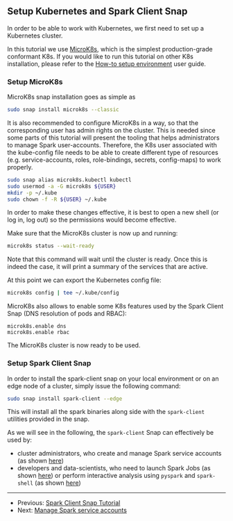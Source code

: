 ## Setup Kubernetes and Spark Client Snap

In order to be able to work with Kubernetes, we first need to set up a Kubernetes cluster. 

In this tutorial we use [MicroK8s](https://microk8s.io/), which is the simplest production-grade conformant K8s.
If you would like to run this tutorial on other K8s installation, please refer to the [How-to setup environment](/t/charmed-spark-k8s-documentation-how-to-setup-k8s-environment/11618) user guide. 

### Setup MicroK8s

MicroK8s snap installation goes as simple as

```bash
sudo snap install microk8s --classic
```

It is also recommended to configure MicroK8s in a way, so that the corresponding user has admin rights on  the cluster. This is needed since some parts of this tutorial will present the tooling that helps administrators to manage Spark user-accounts. Therefore, the K8s user associated with the kube-config file needs to be able to create different type of resources (e.g. service-accounts, roles, role-bindings, secrets, config-maps) to work properly.

```bash 
sudo snap alias microk8s.kubectl kubectl
sudo usermod -a -G microk8s ${USER}
mkdir -p ~/.kube
sudo chown -f -R ${USER} ~/.kube
```

In order to make these changes effective, it is best to open a new shell (or log in, log out) so the permissions would become effective. 

Make sure that the MicroK8s cluster is now up and running:

```bash
microk8s status --wait-ready
```

Note that this command will wait until the cluster is ready. Once this is indeed the case, it will 
print a summary of the services that are active. 

At this point we can export the Kubernetes config file: 

```bash 
microk8s config | tee ~/.kube/config
```

MicroK8s also allows to enable some K8s features used by the Spark Client Snap 
(DNS resolution of pods and RBAC):

```
microk8s.enable dns
microk8s.enable rbac
```

The MicroK8s cluster is now ready to be used. 

### Setup Spark Client Snap 

In order to install the spark-client snap on your local environment or on an edge node of a cluster, simply issue the following command:

```bash
sudo snap install spark-client --edge
```

This will install all the spark binaries along side with the `spark-client` utilities provided in 
the snap.

As we will see in the following, the `spark-client` Snap can effectively be used by:
* cluster administrators, who create and manage Spark service accounts (as shown [here](/t/spark-client-snap-tutorial-setup-environment/8952)) 
* developers and data-scientists, who need to launch Spark Jobs (as shown [here](/t/spark-client-snap-tutorial-spark-submit/8953)) or perform interactive analysis
using `pyspark` and `spark-shell`  (as shown [here](https://discourse.charmhub.io/t/spark-client-snap-tutorial-interactive-mode/8954))

***

 * Previous: [Spark Client Snap Tutorial](https://discourse.charmhub.io/t/spark-client-snap-tutorial/8957)
 * Next: [Manage Spark service accounts](https://discourse.charmhub.io/t/spark-client-snap-tutorial-setup-environment/8952)